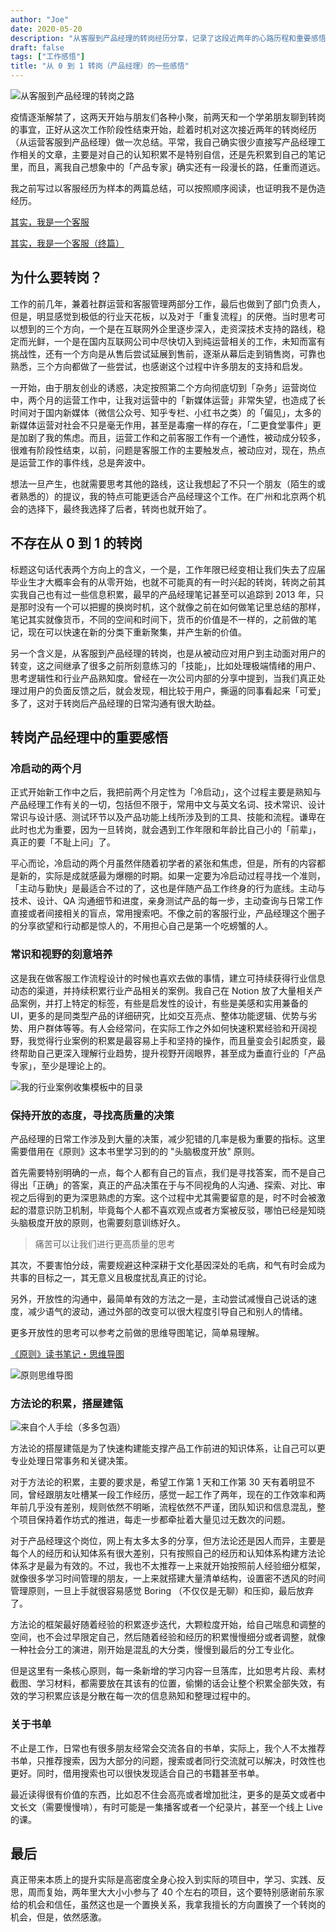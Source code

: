 ```yaml
---
author: "Joe"
date: 2020-05-20
description: "从客服到产品经理的转岗经历分享，记录了这段近两年的心路历程和重要感悟"
draft: false
tags: ["工作感悟"]
title: "从 0 到 1 转岗（产品经理）的一些感悟"
---
```



![从客服到产品经理的转岗之路](/images/posts/from-customer-service-to-product-manager-insights/cover.webp)

疫情逐渐解禁了，这两天开始与朋友们各种小聚，前两天和一个学弟朋友聊到转岗的事宜，正好从这次工作阶段性结束开始，趁着时机对这次接近两年的转岗经历（从运营客服到产品经理）做一次总结。平常，我自己确实很少直接写产品经理工作相关的文章，主要是对自己的认知积累不是特别自信，还是先积累到自己的笔记里，而且，离我自己想象中的「产品专家」确实还有一段漫长的路，任重而道远。

我之前写过以客服经历为样本的两篇总结，可以按照顺序阅读，也证明我不是伪造经历。

[其实，我是一个客服](/posts/my-life-as-customer-service)

[其实，我是一个客服（终篇）](/posts/my-life-as-customer-service-final)

## 为什么要转岗？

工作的前几年，兼着社群运营和客服管理两部分工作，最后也做到了部门负责人，但是，明显感觉到极低的行业天花板，以及对于「重复流程」的厌倦。当时思考可以想到的三个方向，一个是在互联网外企里逐步深入，走资深技术支持的路线，稳定而光鲜，一个是在国内互联网公司中尽快切入到纯运营相关的工作，未知而富有挑战性，还有一个方向是从售后尝试延展到售前，逐渐从幕后走到销售岗，可靠也熟悉，三个方向都做了一些尝试，也感谢这个过程中许多朋友的支持和启发。

一开始，由于朋友创业的诱惑，决定按照第二个方向彻底切到「杂务」运营岗位中，两个月的运营工作中，让我对运营中的「新媒体运营」非常失望，也造成了长时间对于国内新媒体（微信公众号、知乎专栏、小红书之类）的「偏见」，太多的新媒体运营对社会不只是毫无作用，甚至是毒瘤一样的存在，「二更食堂事件」更是加剧了我的焦虑。而且，运营工作和之前客服工作有一个通性，被动成分较多，很难有阶段性结束，以前，问题是客服工作的主要触发点，被动应对，现在，热点是运营工作的事件线，总是奔波中。

想法一旦产生，也就需要思考其他的路线，这让我想起了不只一个朋友（陌生的或者熟悉的）的提议，我的特点可能更适合产品经理这个工作。在广州和北京两个机会的选择下，最终我选择了后者，转岗也就开始了。

## 不存在从 0 到 1 的转岗

标题这句话代表两个方向上的含义，一个是，工作年限已经变相让我们失去了应届毕业生才大概率会有的从零开始，也就不可能真的有一时兴起的转岗，转岗之前其实我自己也有过一些信息积累，最早的产品经理笔记甚至可以追踪到 2013 年，只是那时没有一个可以把握的换岗时机，这个就像之前在如何做笔记里总结的那样，笔记其实就像货币，不同的空间和时间下，货币的价值是不一样的，之前做的笔记，现在可以快速在新的分类下重新聚集，并产生新的价值。

另一个含义是，从客服到产品经理的转岗，也是从被动应对用户到主动面对用户的转变，这之间继承了很多之前所刻意练习的「技能」，比如处理极端情绪的用户、思考逻辑性和行业产品熟知度。曾经在一次公司内部的分享中提到，当我们真正处理过用户的负面反馈之后，就会发现，相比较于用户，撕逼的同事看起来「可爱」多了，这对于转岗后产品经理的日常沟通有很大助益。

## 转岗产品经理中的重要感悟

### 冷启动的两个月

正式开始新工作中之后，我把前两个月定性为「冷启动」，这个过程主要是熟知与产品经理工作有关的一切，包括但不限于，常用中文与英文名词、技术常识、设计常识与设计感、测试环节以及产品功能上线所涉及到的工具、技能和流程。谦卑在此时也尤为重要，因为一旦转岗，就会遇到工作年限和年龄比自己小的「前辈」，真正的要「不耻上问」了。

平心而论，冷启动的两个月虽然伴随着初学者的紧张和焦虑，但是，所有的内容都是新的，实际是成就感最为爆棚的时期。如果一定要为冷启动过程寻找一个准则，「主动与勤快」是最适合不过的了，这也是伴随产品工作终身的行为底线。主动与技术、设计、QA 沟通细节和进度，亲身测试产品的每一步，主动查询与日常工作直接或者间接相关的盲点，常用搜索吧。不像之前的客服行业，产品经理这个圈子的分享欲望和行动都是惊人的，不用担心自己是第一个吃螃蟹的人。

### 常识和视野的刻意培养

这是我在做客服工作流程设计的时候也喜欢去做的事情，建立可持续获得行业信息动态的渠道，并持续积累行业产品相关的案例。我自己在 Notion 放了大量相关产品案例，并打上特定的标签，有些是启发性的设计，有些是美感和实用兼备的 UI，更多的是同类型产品的详细研究，比如交互亮点、整体功能逻辑、优势与劣势、用户群体等等。有人会经常问，在实际工作之外如何快速积累经验和开阔视野，我觉得行业案例的积累是最容易上手和坚持的操作，而且量变会引起质变，最终帮助自己更深入理解行业趋势，提升视野开阔眼界，甚至成为垂直行业的「产品专家」，至少是理论上的。

![我的行业案例收集模板中的目录](/images/posts/from-customer-service-to-product-manager-insights/industry-case-collection.webp)

### 保持开放的态度，寻找高质量的决策

产品经理的日常工作涉及到大量的决策，减少犯错的几率是极为重要的指标。这里需要借用在《原则》这本书里学习到的的 "头脑极度开放" 原则。

首先需要特别明确的一点，每个人都有自己的盲点，我们是寻找答案，而不是自己得出「正确」的答案，真正的产品决策在于与不同视角的人沟通、探索、对比、审视之后得到的更为深思熟虑的方案。这个过程中尤其需要留意的是，时不时会被激起的潜意识防卫机制，毕竟每个人都不喜欢观点或者方案被反驳，哪怕已经是知晓头脑极度开放的原则，也需要刻意训练好久。

> 痛苦可以让我们进行更高质量的思考

其次，不要害怕分歧，需要规避这种深耕于文化基因深处的毛病，和气有时会成为共事的目标之一，其无意义且极度扰乱真正的讨论。

另外，开放性的沟通中，最简单有效的方法之一是，主动尝试减慢自己说话的速度，减少语气的波动，通过外部的改变可以很大程度引导自己和别人的情绪。

更多开放性的思考可以参考之前做的思维导图笔记，简单易理解。

[《原则》读书笔记・思维导图](https://zhuanlan.zhihu.com/p/34013035)

![原则思维导图](/images/posts/from-customer-service-to-product-manager-insights/principles-mindmap.webp)

### 方法论的积累，搭屋建瓴

![来自个人手绘（多多包涵）](/images/posts/from-customer-service-to-product-manager-insights/personal-drawing.webp)

方法论的搭屋建瓴是为了快速构建能支撑产品工作前进的知识体系，让自己可以更专业处理日常事务和关键决策。

对于方法论的积累，主要的要求是，希望工作第 1 天和工作第 30 天有着明显不同，曾经跟朋友吐槽某一段工作经历，感觉一起工作了两年，现在的工作效率和两年前几乎没有差别，规则依然不明晰，流程依然不严谨，团队知识和信息混乱，整个项目保持着作坊式的推进，每走一步都牵扯着大量见过无数次的问题。

对于产品经理这个岗位，网上有太多太多的分享，但方法论还是因人而异，主要是每个人的经历和认知体系有很大差别，只有按照自己的经历和认知体系构建方法论体系才是最为有效的。不过，我也不太推荐一上来就开始按照前人经验细分框架，就像很多学习时间管理的朋友，一上来就搭建大量清单结构，设置密不透风的时间管理原则，一旦上手就很容易感觉 Boring （不仅仅是无聊）和压抑，最后放弃了。

方法论的框架最好随着经验的积累逐步迭代，大颗粒度开始，给自己喘息和调整的空间，也不会过早限定自己，然后随着经验和经历的积累慢慢细分或者调整，就像一种社会分工的演进，刚开始是混乱的大分类，慢慢到最后的分工专业化。

但是这里有一条核心原则，每一条新增的学习内容一旦落库，比如思考片段、素材截图、学习材料，都需要放在其该有的位置，偷懒的话会让整个积累全部失效，有效的学习积累应该是分散在每一次的信息熟知和整理过程中的。

### 关于书单

不止是工作，日常也有很多朋友经常会交流各自的书单，实际上，我个人不太推荐书单，只推荐搜索，因为大部分的问题，搜索或者同行交流就可以解决，时效性也更好。同时，借用搜索也可以很快发现适合自己的书籍甚至书单。

最近读得很有价值的东西，比如忍不住会高亮或者增加批注，更多的是英文或者中文长文（需要慢慢啃），有时可能是一集播客或者一个纪录片，甚至一个线上 Live 的课。

## 最后

真正带来本质上的提升实际是高密度全身心投入到实际的项目中，学习、实践、反思，周而复始，两年里大大小小参与了 40 个左右的项目，这个要特别感谢前东家给的机会和信任，虽然这也是一个置换关系，我拿我擅长的方向置换了一个转岗的机会，但是，依然感激。